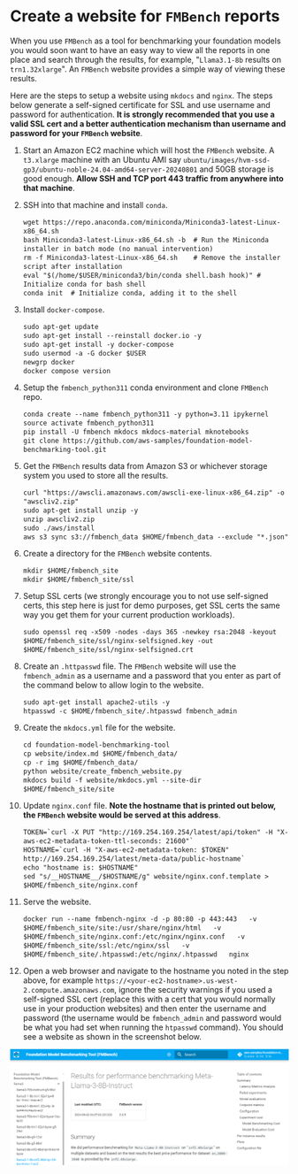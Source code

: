 # Create a website for `FMBench` reports

When you use `FMBench` as a tool for benchmarking your foundation models you would soon want to have an easy way to view all the reports in one place and search through the results, for example, "`Llama3.1-8b` results on `trn1.32xlarge`". An `FMBench` website provides a simple way of viewing these results.

Here are the steps to setup a website using `mkdocs` and `nginx`. The steps below generate a self-signed certificate for SSL and use username and password for authentication. **It is strongly recommended that you use a valid SSL cert and a better authentication mechanism than username and password for your `FMBench` website**.

1. Start an Amazon EC2 machine which will host the `FMBench` website. A `t3.xlarge` machine with an Ubuntu AMI say `ubuntu/images/hvm-ssd-gp3/ubuntu-noble-24.04-amd64-server-20240801` and 50GB storage is good enough. **Allow SSH and TCP port 443 traffic from anywhere into that machine**.

1. SSH into that machine and install `conda`.

    ```{.bash}
    wget https://repo.anaconda.com/miniconda/Miniconda3-latest-Linux-x86_64.sh
    bash Miniconda3-latest-Linux-x86_64.sh -b  # Run the Miniconda installer in batch mode (no manual intervention)
    rm -f Miniconda3-latest-Linux-x86_64.sh    # Remove the installer script after installation
    eval "$(/home/$USER/miniconda3/bin/conda shell.bash hook)" # Initialize conda for bash shell
    conda init  # Initialize conda, adding it to the shell  
    ```

1. Install `docker-compose`.

    ```{.bash}
    sudo apt-get update
    sudo apt-get install --reinstall docker.io -y
    sudo apt-get install -y docker-compose
    sudo usermod -a -G docker $USER
    newgrp docker
    docker compose version 
    ```

1. Setup the `fmbench_python311` conda environment and clone `FMBench` repo.

    ```{.bash}
    conda create --name fmbench_python311 -y python=3.11 ipykernel
    source activate fmbench_python311
    pip install -U fmbench mkdocs mkdocs-material mknotebooks
    git clone https://github.com/aws-samples/foundation-model-benchmarking-tool.git
    ```

1. Get the `FMBench` results data from Amazon S3 or whichever storage system you used to store all the results.

    ```{.bash}
    curl "https://awscli.amazonaws.com/awscli-exe-linux-x86_64.zip" -o "awscliv2.zip"
    sudo apt-get install unzip -y
    unzip awscliv2.zip
    sudo ./aws/install
    aws s3 sync s3://fmbench_data $HOME/fmbench_data --exclude "*.json"
    ```

1. Create a directory for the `FMBench` website contents.

    ```{.bash}
    mkdir $HOME/fmbench_site
    mkdir $HOME/fmbench_site/ssl
    ```
1. Setup SSL certs (we strongly encourage you to not use self-signed certs, this step here is just for demo purposes, get SSL certs the same way you get them for your current production workloads).

    ```{.bash}
    sudo openssl req -x509 -nodes -days 365 -newkey rsa:2048 -keyout $HOME/fmbench_site/ssl/nginx-selfsigned.key -out $HOME/fmbench_site/ssl/nginx-selfsigned.crt
    ```

1. Create an `.httpasswd` file. The `FMBench` website will use the `fmbench_admin` as a username and a password that you enter as part of the command below to allow login to the website.

    ```{.bash}
    sudo apt-get install apache2-utils -y
    htpasswd -c $HOME/fmbench_site/.htpasswd fmbench_admin
    ```

1. Create the `mkdocs.yml` file for the website.

    ```{.bash}
    cd foundation-model-benchmarking-tool
    cp website/index.md $HOME/fmbench_data/
    cp -r img $HOME/fmbench_data/
    python website/create_fmbench_website.py
    mkdocs build -f website/mkdocs.yml --site-dir $HOME/fmbench_site/site
    ```

1. Update `nginx.conf` file. **Note the hostname that is printed out below, the `FMBench` website would be served at this address**.

    ```{.bash}
    TOKEN=`curl -X PUT "http://169.254.169.254/latest/api/token" -H "X-aws-ec2-metadata-token-ttl-seconds: 21600"`
    HOSTNAME=`curl -H "X-aws-ec2-metadata-token: $TOKEN" http://169.254.169.254/latest/meta-data/public-hostname`
    echo "hostname is: $HOSTNAME"
    sed "s/__HOSTNAME__/$HOSTNAME/g" website/nginx.conf.template > $HOME/fmbench_site/nginx.conf
    ```

1. Serve the website.

    ```{.bash}
    docker run --name fmbench-nginx -d -p 80:80 -p 443:443   -v $HOME/fmbench_site/site:/usr/share/nginx/html   -v $HOME/fmbench_site/nginx.conf:/etc/nginx/nginx.conf   -v $HOME/fmbench_site/ssl:/etc/nginx/ssl   -v $HOME/fmbench_site/.htpasswd:/etc/nginx/.htpasswd   nginx
    ```

1. Open a web browser and navigate to the hostname you noted in the step above, for example `https://<your-ec2-hostname>.us-west-2.compute.amazonaws.com`, ignore the security warnings if you used a self-signed SSL cert (replace this with a cert that you would normally use in your production websites) and then enter the username and password (the username would be `fmbench_admin` and password would be what you had set when running the `htpasswd` command). You should see a website as shown in the screenshot below.

![website](./img/website.png)
